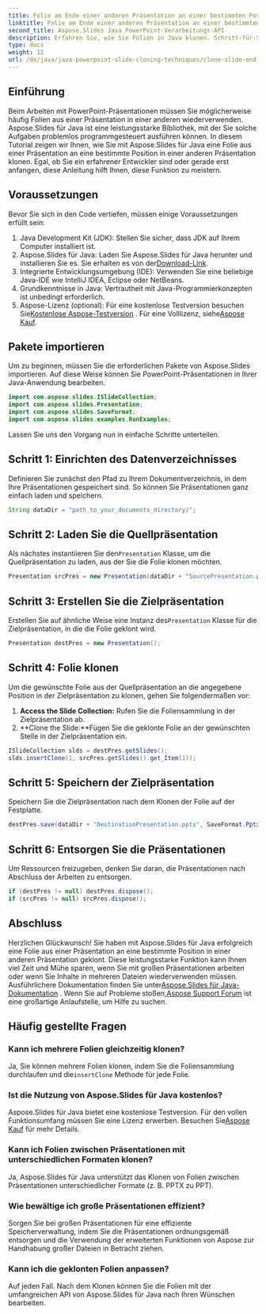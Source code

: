 ```yaml
---
title: Folie am Ende einer anderen Präsentation an einer bestimmten Position klonen
linktitle: Folie am Ende einer anderen Präsentation an einer bestimmten Position klonen
second_title: Aspose.Slides Java PowerPoint-Verarbeitungs-API
description: Erfahren Sie, wie Sie Folien in Java klonen. Schritt-für-Schritt-Anleitung zur Verwendung von Aspose.Slides für Java zum Klonen von Folien von einer PowerPoint-Präsentation in eine andere.
type: docs
weight: 12
url: /de/java/java-powerpoint-slide-cloning-techniques/clone-slide-end-another-specific-position-powerpoint/
---
```

## Einführung
Beim Arbeiten mit PowerPoint-Präsentationen müssen Sie möglicherweise häufig Folien aus einer Präsentation in einer anderen wiederverwenden. Aspose.Slides für Java ist eine leistungsstarke Bibliothek, mit der Sie solche Aufgaben problemlos programmgesteuert ausführen können. In diesem Tutorial zeigen wir Ihnen, wie Sie mit Aspose.Slides für Java eine Folie aus einer Präsentation an eine bestimmte Position in einer anderen Präsentation klonen. Egal, ob Sie ein erfahrener Entwickler sind oder gerade erst anfangen, diese Anleitung hilft Ihnen, diese Funktion zu meistern.
## Voraussetzungen
Bevor Sie sich in den Code vertiefen, müssen einige Voraussetzungen erfüllt sein:
1. Java Development Kit (JDK): Stellen Sie sicher, dass JDK auf Ihrem Computer installiert ist.
2.  Aspose.Slides für Java: Laden Sie Aspose.Slides für Java herunter und installieren Sie es. Sie erhalten es von der[Download-Link](https://releases.aspose.com/slides/java/).
3. Integrierte Entwicklungsumgebung (IDE): Verwenden Sie eine beliebige Java-IDE wie IntelliJ IDEA, Eclipse oder NetBeans.
4. Grundkenntnisse in Java: Vertrautheit mit Java-Programmierkonzepten ist unbedingt erforderlich.
5.  Aspose-Lizenz (optional): Für eine kostenlose Testversion besuchen Sie[Kostenlose Aspose-Testversion](https://releases.aspose.com/) . Für eine Volllizenz, siehe[Aspose Kauf](https://purchase.aspose.com/buy).
## Pakete importieren
Um zu beginnen, müssen Sie die erforderlichen Pakete von Aspose.Slides importieren. Auf diese Weise können Sie PowerPoint-Präsentationen in Ihrer Java-Anwendung bearbeiten.
```java
import com.aspose.slides.ISlideCollection;
import com.aspose.slides.Presentation;
import com.aspose.slides.SaveFormat;
import com.aspose.slides.examples.RunExamples;
```

Lassen Sie uns den Vorgang nun in einfache Schritte unterteilen.
## Schritt 1: Einrichten des Datenverzeichnisses
Definieren Sie zunächst den Pfad zu Ihrem Dokumentverzeichnis, in dem Ihre Präsentationen gespeichert sind. So können Sie Präsentationen ganz einfach laden und speichern.
```java
String dataDir = "path_to_your_documents_directory/";
```
## Schritt 2: Laden Sie die Quellpräsentation
 Als nächstes instantiieren Sie den`Presentation` Klasse, um die Quellpräsentation zu laden, aus der Sie die Folie klonen möchten.
```java
Presentation srcPres = new Presentation(dataDir + "SourcePresentation.pptx");
```
## Schritt 3: Erstellen Sie die Zielpräsentation
 Erstellen Sie auf ähnliche Weise eine Instanz des`Presentation` Klasse für die Zielpräsentation, in die die Folie geklont wird.
```java
Presentation destPres = new Presentation();
```
## Schritt 4: Folie klonen
Um die gewünschte Folie aus der Quellpräsentation an die angegebene Position in der Zielpräsentation zu klonen, gehen Sie folgendermaßen vor:
1. **Access the Slide Collection:** Rufen Sie die Foliensammlung in der Zielpräsentation ab.
2. **Clone the Slide:**Fügen Sie die geklonte Folie an der gewünschten Stelle in der Zielpräsentation ein.
```java
ISlideCollection slds = destPres.getSlides();
slds.insertClone(1, srcPres.getSlides().get_Item(1));
```
## Schritt 5: Speichern der Zielpräsentation
Speichern Sie die Zielpräsentation nach dem Klonen der Folie auf der Festplatte.
```java
destPres.save(dataDir + "DestinationPresentation.pptx", SaveFormat.Pptx);
```
## Schritt 6: Entsorgen Sie die Präsentationen
Um Ressourcen freizugeben, denken Sie daran, die Präsentationen nach Abschluss der Arbeiten zu entsorgen.
```java
if (destPres != null) destPres.dispose();
if (srcPres != null) srcPres.dispose();
```

## Abschluss
Herzlichen Glückwunsch! Sie haben mit Aspose.Slides für Java erfolgreich eine Folie aus einer Präsentation an eine bestimmte Position in einer anderen Präsentation geklont. Diese leistungsstarke Funktion kann Ihnen viel Zeit und Mühe sparen, wenn Sie mit großen Präsentationen arbeiten oder wenn Sie Inhalte in mehreren Dateien wiederverwenden müssen.
 Ausführlichere Dokumentation finden Sie unter[Aspose.Slides für Java-Dokumentation](https://reference.aspose.com/slides/java/) . Wenn Sie auf Probleme stoßen,[Aspose Support Forum](https://forum.aspose.com/c/slides/11) ist eine großartige Anlaufstelle, um Hilfe zu suchen.
## Häufig gestellte Fragen
### Kann ich mehrere Folien gleichzeitig klonen?
 Ja, Sie können mehrere Folien klonen, indem Sie die Foliensammlung durchlaufen und die`insertClone` Methode für jede Folie.
### Ist die Nutzung von Aspose.Slides für Java kostenlos?
Aspose.Slides für Java bietet eine kostenlose Testversion. Für den vollen Funktionsumfang müssen Sie eine Lizenz erwerben. Besuchen Sie[Aspose Kauf](https://purchase.aspose.com/buy) für mehr Details.
### Kann ich Folien zwischen Präsentationen mit unterschiedlichen Formaten klonen?
Ja, Aspose.Slides für Java unterstützt das Klonen von Folien zwischen Präsentationen unterschiedlicher Formate (z. B. PPTX zu PPT).
### Wie bewältige ich große Präsentationen effizient?
Sorgen Sie bei großen Präsentationen für eine effiziente Speicherverwaltung, indem Sie die Präsentationen ordnungsgemäß entsorgen und die Verwendung der erweiterten Funktionen von Aspose zur Handhabung großer Dateien in Betracht ziehen.
### Kann ich die geklonten Folien anpassen?
Auf jeden Fall. Nach dem Klonen können Sie die Folien mit der umfangreichen API von Aspose.Slides für Java nach Ihren Wünschen bearbeiten.